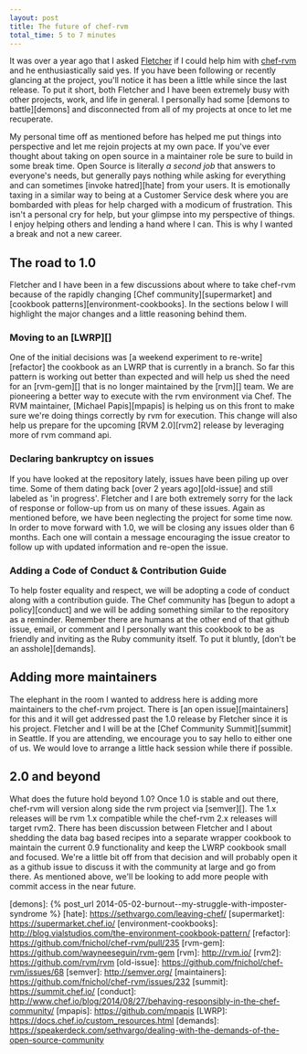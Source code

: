 ```yaml
---
layout: post
title: The future of chef-rvm
total_time: 5 to 7 minutes
---
```


It was over a year ago that I asked [Fletcher][] if I could help him with [chef-rvm][] and he enthusiastically said yes. If you have been following or recently glancing at the project, you'll notice it has been a little while since the last release. To put it short, both Fletcher and I have been extremely busy with other projects, work, and life in general. I personally had some [demons to battle][demons] and disconnected from all of my projects at once to let me recuperate.

My personal time off as mentioned before has helped me put things into perspective and let me rejoin projects at my own pace. If you've ever thought about taking on open source in a maintainer role be sure to build in some break time. Open Source is literally _a second job_ that answers to everyone's needs, but generally pays nothing while asking for everything and can sometimes [invoke hatred][hate] from your users. It is emotionally taxing in a similar way to being at a Customer Service desk where you are bombarded with pleas for help charged with a modicum of frustration. This isn't a personal cry for help, but your glimpse into my perspective of things. I enjoy helping others and lending a hand where I can. This is why I wanted a break and not a new career.

## The road to 1.0

Fletcher and I have been in a few discussions about where to take chef-rvm because of the rapidly changing [Chef community][supermarket] and [cookbook patterns][environment-cookbooks]. In the sections below I will highlight the major changes and a little reasoning behind them.

### Moving to an [LWRP][]

One of the initial decisions was [a weekend experiment to re-write][refactor] the cookbook as an LWRP that is currently in a branch. So far this pattern is working out better than expected and will help us shed the need for an [rvm-gem][] that is no longer maintained by the [rvm][] team. We are pioneering a better way to execute with the rvm environment via Chef. The RVM maintainer, [Michael Papis][mpapis] is helping us on this front to make sure we're doing things correctly by rvm for execution. This change will also help us prepare for the upcoming [RVM 2.0][rvm2] release by leveraging more of rvm command api.

### Declaring bankruptcy on issues

If you have looked at the repository lately, issues have been piling up over time. Some of them dating back [over 2 years ago][old-issue] and still labeled as 'in progress'. Fletcher and I are both extremely sorry for the lack of response or follow-up from us on many of these issues. Again as mentioned before, we have been neglecting the project for some time now. In order to move forward with 1.0, we will be closing any issues older than 6 months. Each one will contain a message encouraging the issue creator to follow up with updated information and re-open the issue.

### Adding a Code of Conduct & Contribution Guide

To help foster equality and respect, we will be adopting a code of conduct along with a contribution guide. The Chef community has [begun to adopt a policy][conduct] and we will be adding something similar to the repository as a reminder. Remember there are humans at the other end of that github issue, email, or comment and I personally want this cookbook to be as friendly and inviting as the Ruby community itself. To put it bluntly, [don't be an asshole][demands].

## Adding more maintainers

The elephant in the room I wanted to address here is adding more maintainers to the chef-rvm project. There is [an open issue][maintainers] for this and it will get addressed past the 1.0 release by Fletcher since it is his project. Fletcher and I will be at the [Chef Community Summit][summit] in Seattle. If you are attending, we encourage you to say hello to either one of us. We would love to arrange a little hack session while there if possible.

## 2.0 and beyond

What does the future hold beyond 1.0? Once 1.0 is stable and out there, chef-rvm will version along side the rvm project via [semver][]. The 1.x releases will be rvm 1.x compatible while the chef-rvm 2.x releases will target rvm2. There has been discussion between Fletcher and I about shedding the data bag based recipes into a separate wrapper cookbook to maintain the current 0.9 functionality and keep the LWRP cookbook small and focused. We're a little bit off from that decision and will probably open it as a github issue to discuss it with the community at large and go from there. As mentioned above, we'll be looking to add more people with commit access in the near future.

[Fletcher]: https://github.com/fnichol
[chef-rvm]: https://github.com/fnichol/chef-rvm
[demons]: {% post_url 2014-05-02-burnout--my-struggle-with-imposter-syndrome %}
[hate]: https://sethvargo.com/leaving-chef/
[supermarket]: https://supermarket.chef.io/
[environment-cookbooks]: http://blog.vialstudios.com/the-environment-cookbook-pattern/
[refactor]: https://github.com/fnichol/chef-rvm/pull/235
[rvm-gem]: https://github.com/wayneeseguin/rvm-gem
[rvm]: http://rvm.io/
[rvm2]: https://github.com/rvm/rvm
[old-issue]: https://github.com/fnichol/chef-rvm/issues/68
[semver]: http://semver.org/
[maintainers]: https://github.com/fnichol/chef-rvm/issues/232
[summit]: https://summit.chef.io/
[conduct]: http://www.chef.io/blog/2014/08/27/behaving-responsibly-in-the-chef-community/
[mpapis]: https://github.com/mpapis
[LWRP]: https://docs.chef.io/custom_resources.html
[demands]: https://speakerdeck.com/sethvargo/dealing-with-the-demands-of-the-open-source-community
